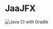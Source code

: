 # JaaJFX

![Java CI with Gradle](https://github.com/JaaJ-dev/JaaJFX/workflows/Java%20CI%20with%20Gradle/badge.svg)
